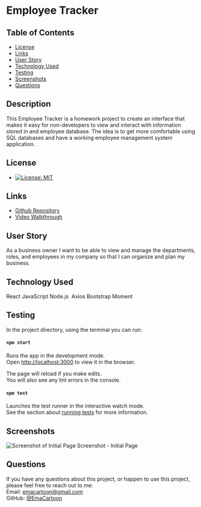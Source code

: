 # Employee Tracker

## Table of Contents

- [License](#license)
- [Links](#links)
- [User Story](#user-story)
- [Technology Used](#technology-used)
- [Testing](#testing)
- [Screenshots](#screenshots)
- [Questions](#questions)

## Description

This Employee Tracker is a homework project to create an interface that makes it easy for non-developers to view and interact with information stored in and employee database. The idea is to get more comfortable using SQL databases and have a working employee management system application.

## License

- [![License: MIT](https://img.shields.io/badge/License-MIT-yellow.svg)](https://opensource.org/licenses/MIT)

## Links

- [Github Repository](https://github.com/emacartoon/Employee-Tracker)
- [Video Walkthrough]()

## User Story

As a business owner I want to be able to view and manage the departments, roles, and employees in my company so that I can organize and plan my business.

## Technology Used

React
JavaScript
Node.js 
Axios
Bootstrap
Moment

## Testing

In the project directory, using the terminal you can run:

#### `npm start`

Runs the app in the development mode.\
Open [http://localhost:3000](http://localhost:3000) to view it in the browser.

The page will reload if you make edits.\
You will also see any lint errors in the console.

#### `npm test`

Launches the test runner in the interactive watch mode.\
See the section about [running tests](https://facebook.github.io/create-react-app/docs/running-tests) for more information.

## Screenshots

![Screenshot of Initial Page](./sshot/Screenshot.png)
Screenshot - Initial Page



## Questions

If you have any questions about this project, or happen to use this project, please feel free to reach out to me:
<br>
Email: emacartoon@gmail.com
<br>
GitHub: [@EmaCartoon](https://github.com/EmaCartoon)



